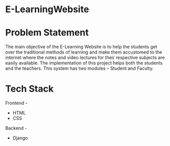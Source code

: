 # E-LearningWebsite

# Problem Statement
The main objective of the E-Learning Website is to help the students get over the traditional methods of learning and make them accustomed to the internet where the notes and video lectures for their respective subjects are easily available. The implementation of this project helps both the students and the teachers. This system has two modules – Student and Faculty.

# Tech Stack
Frontend -
- HTML
- CSS

Backend -
- Django

